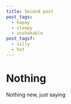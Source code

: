 ```yaml
---
title: Second post
post_tags:
  - hapay
  - sleepy
  - unshakable
post_tagsf:
  - silly
  - hot
---
```

# Nothing



Nothing new, just saying